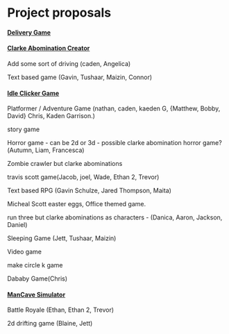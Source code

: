 # Project proposals

#### [Delivery Game](https://github.com/MrClarkeSoftware/CSharpProject/tree/main/Car%20Games/delivery_game)

#### [Clarke Abomination Creator](https://github.com/MrClarkeSoftware/CSharpProject/tree/main/Clarke_abominations/Clarke%20Abomination%20Creator)

Add some sort of driving (caden, Angelica)

Text based game (Gavin, Tushaar, Maizin, Connor)

#### [Idle Clicker Game](https://github.com/MrClarkeSoftware/CSharpProject/tree/main/IdleClicker_game)

Platformer / Adventure Game (nathan, caden, kaeden G, {Matthew, Bobby, David} Chris, Kaden Garrison.)

story game

Horror game - can be 2d or 3d - possible clarke abomination horror game?(Autumn, Liam, Francesca)

Zombie crawler but clarke abominations

travis scott game(Jacob, joel, Wade, Ethan 2, Trevor)

Text based RPG (Gavin Schulze, Jared Thompson, Maita)

Micheal Scott easter eggs, Office themed game.

run three but clarke abominations as characters - (Danica, Aaron, Jackson, Daniel)

Sleeping Game (Jett, Tushaar, Maizin)

Video game

make circle k game 

Dababy Game(Chris)

#### [ManCave Simulator](https://github.com/MrClarkeSoftware/CSharpProject/tree/main/ManCave)

Battle Royale (Ethan, Ethan 2, Trevor)

2d drifting game (Blaine, Jett)
